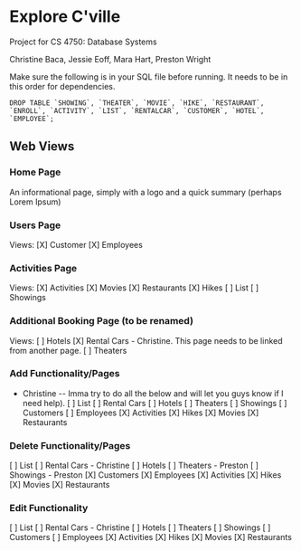 # Explore C'ville
Project for CS 4750: Database Systems

Christine Baca, Jessie Eoff, Mara Hart, Preston Wright

Make sure the following is in your SQL file before running. It needs to be in this order for dependencies.
```
DROP TABLE `SHOWING`, `THEATER`, `MOVIE`, `HIKE`, `RESTAURANT`, `ENROLL`, `ACTIVITY`, `LIST`, `RENTALCAR`, `CUSTOMER`, `HOTEL`, `EMPLOYEE`;
```

## Web Views
### Home Page
An informational page, simply with a logo and a quick summary (perhaps Lorem Ipsum)

### Users Page
Views:
[X] Customer
[X] Employees

### Activities Page
Views:
[X] Activities
[X] Movies
[X] Restaurants
[X] Hikes
[ ] List
[ ] Showings

### Additional Booking Page (to be renamed)
Views:
[ ] Hotels
[X] Rental Cars - Christine. This page needs to be linked from another page. 
[ ] Theaters

### Add Functionality/Pages 
- Christine -- Imma try to do all the below and will let you guys know if I need help). 
[ ] List 
[ ] Rental Cars 
[ ] Hotels 
[ ] Theaters
[ ] Showings 
[ ] Customers
[ ] Employees
[X] Activities
[X] Hikes
[X] Movies
[X] Restaurants

### Delete Functionality/Pages
[ ] List
[ ] Rental Cars - Christine 
[ ] Hotels
[ ] Theaters - Preston
[ ] Showings - Preston
[X] Customers
[X] Employees
[X] Activities
[X] Hikes
[X] Movies
[X] Restaurants

### Edit Functionality
[ ] List
[ ] Rental Cars - Christine 
[ ] Hotels
[ ] Theaters
[ ] Showings
[ ] Customers
[ ] Employees
[X] Activities
[X] Hikes
[X] Movies
[X] Restaurants
